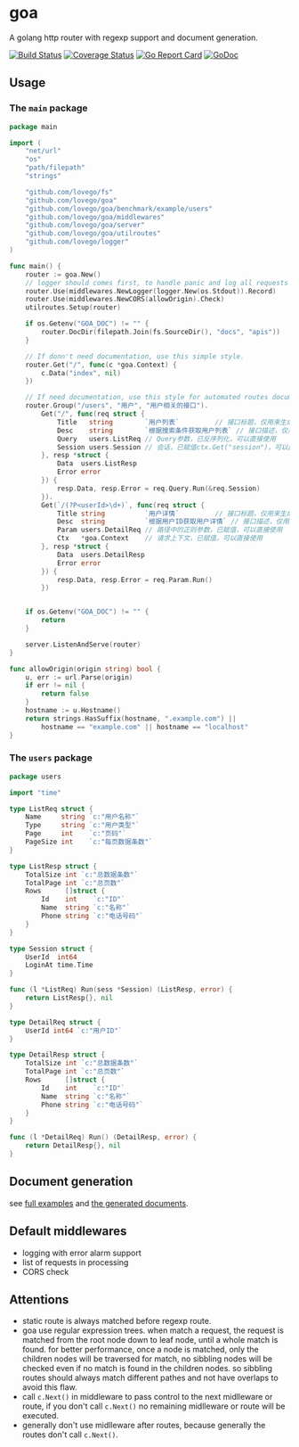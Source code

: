# goa
A golang http router with regexp support and document generation.

[![Build Status](https://travis-ci.org/lovego/goa.svg?branch=master)](https://travis-ci.org/lovego/goa)
[![Coverage Status](https://img.shields.io/coveralls/github/lovego/goa/master.svg)](https://coveralls.io/github/lovego/goa?branch=master)
[![Go Report Card](https://goreportcard.com/badge/github.com/lovego/goa?1)](https://goreportcard.com/report/github.com/lovego/goa)
[![GoDoc](https://godoc.org/github.com/lovego/goa?status.svg)](https://godoc.org/github.com/lovego/goa)


## Usage
### The `main` package
```go
package main

import (
	"net/url"
	"os"
	"path/filepath"
	"strings"

	"github.com/lovego/fs"
	"github.com/lovego/goa"
	"github.com/lovego/goa/benchmark/example/users"
	"github.com/lovego/goa/middlewares"
	"github.com/lovego/goa/server"
	"github.com/lovego/goa/utilroutes"
	"github.com/lovego/logger"
)

func main() {
	router := goa.New()
	// logger should comes first, to handle panic and log all requests
	router.Use(middlewares.NewLogger(logger.New(os.Stdout)).Record)
	router.Use(middlewares.NewCORS(allowOrigin).Check)
	utilroutes.Setup(router)

	if os.Getenv("GOA_DOC") != "" {
		router.DocDir(filepath.Join(fs.SourceDir(), "docs", "apis"))
	}

	// If donn't need documentation, use this simple style.
	router.Get("/", func(c *goa.Context) {
		c.Data("index", nil)
	})

	// If need documentation, use this style for automated routes documentation generation.
	router.Group("/users", "用户", "用户相关的接口").
		Get("/", func(req struct {
			Title   string        `用户列表`         // 接口标题，仅用来生成文档
			Desc    string        `根据搜索条件获取用户列表` // 接口描述，仅用来生成文档
			Query   users.ListReq // Query参数，已反序列化，可以直接使用
			Session users.Session // 会话，已赋值ctx.Get("session")，可以直接使用
		}, resp *struct {
			Data  users.ListResp
			Error error
		}) {
			resp.Data, resp.Error = req.Query.Run(&req.Session)
		}).
		Get(`/(?P<userId>\d+)`, func(req struct {
			Title string          `用户详情`         // 接口标题，仅用来生成文档
			Desc  string          `根据用户ID获取用户详情` // 接口描述，仅用来生成文档
			Param users.DetailReq // 路径中的正则参数，已赋值，可以直接使用
			Ctx   *goa.Context    // 请求上下文，已赋值，可以直接使用
		}, resp *struct {
			Data  users.DetailResp
			Error error
		}) {
			resp.Data, resp.Error = req.Param.Run()
		})


	if os.Getenv("GOA_DOC") != "" {
		return
	}

	server.ListenAndServe(router)
}

func allowOrigin(origin string) bool {
	u, err := url.Parse(origin)
	if err != nil {
		return false
	}
	hostname := u.Hostname()
	return strings.HasSuffix(hostname, ".example.com") ||
		hostname == "example.com" || hostname == "localhost"
}
```

### The `users` package
```go
package users

import "time"

type ListReq struct {
	Name     string `c:"用户名称"`
	Type     string `c:"用户类型"`
	Page     int    `c:"页码"`
	PageSize int    `c:"每页数据条数"`
}

type ListResp struct {
	TotalSize int `c:"总数据条数"`
	TotalPage int `c:"总页数"`
	Rows      []struct {
		Id    int    `c:"ID"`
		Name  string `c:"名称"`
		Phone string `c:"电话号码"`
	}
}

type Session struct {
	UserId  int64
	LoginAt time.Time
}

func (l *ListReq) Run(sess *Session) (ListResp, error) {
	return ListResp{}, nil
}

type DetailReq struct {
	UserId int64 `c:"用户ID"`
}

type DetailResp struct {
	TotalSize int `c:"总数据条数"`
	TotalPage int `c:"总页数"`
	Rows      []struct {
		Id    int    `c:"ID"`
		Name  string `c:"名称"`
		Phone string `c:"电话号码"`
	}
}

func (l *DetailReq) Run() (DetailResp, error) {
	return DetailResp{}, nil
}
```

## Document generation
see [full examples](docs/z_test.go) and [the generated documents](docs/testdata/README.md).

## Default middlewares
- logging with error alarm support
- list of requests in processing
- CORS check

## Attentions
- static route is always matched before regexp route.
- goa use regular expression trees. when match a request, the request is matched from the root node down to leaf node, until a whole match is found. for better performance, once a node is matched, only the children nodes will be traversed for match, no sibbling nodes will be checked even if no match is found in the children nodes. so sibbling routes should always match different pathes and not have overlaps to avoid this flaw.
- call `c.Next()` in middleware to pass control to the next midlleware or route,
  if you don't call `c.Next()` no remaining midlleware or route will be executed.
- generally don't use midlleware after routes, because generally the routes don't call `c.Next()`.

